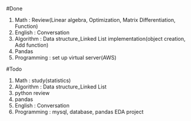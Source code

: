 
#Done

1. Math : Review(Linear algebra, Optimization, Matrix Differentiation, Function)
2. English : Conversation
3. Algorithm : Data structure_Linked List implementation(object creation, Add function)
4. Pandas
5. Programming : set up virtual server(AWS)

#Todo

1. Math : study(statistics)
2. Algorithm : Data structure_Linked List
3. python review
4. pandas
5. English : Conversation
6. Programming : mysql, database, pandas EDA project

